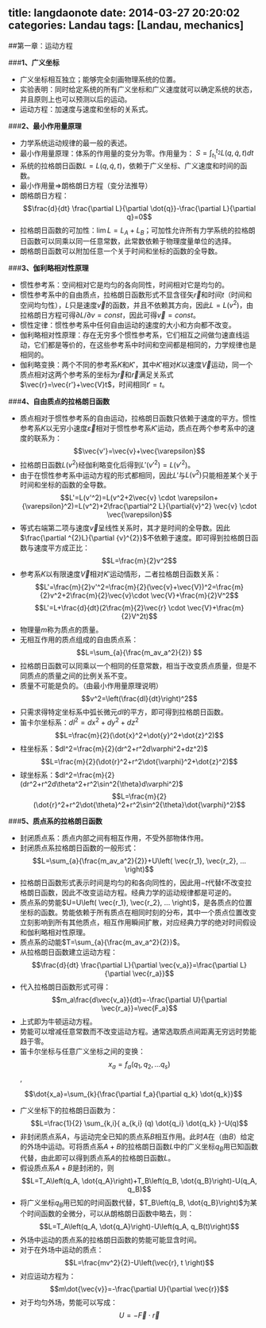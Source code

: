 title: langdaonote
date: 2014-03-27 20:20:02
categories: Landau
tags: [Landau, mechanics]
---



##第一章：运动方程

###**1、广义坐标**

- 广义坐标相互独立；能够完全刻画物理系统的位置。
- 实验表明：同时给定系统的所有广义坐标和广义速度就可以确定系统的状态，并且原则上也可以预测以后的运动。
- 运动方程：加速度与速度和坐标的关系式。


<!--more-->

###**2、最小作用量原理**

- 力学系统运动规律的最一般的表述。
- 最小作用量原理：体系的作用量的变分为零。作用量为： $S=\int_{t_1}^{t_2}{L(q,\dot{q},t)dt}$
- 系统的拉格朗日函数$L=L(q,\dot{q},t)$，依赖于广义坐标、广义速度和时间的函数。
- 最小作用量$\Rightarrow$朗格朗日方程（变分法推导）
- 朗格朗日方程：
$$\frac{d}{dt} \frac{\partial L}{\partial \dot{q}}-\frac{\partial L}{\partial q}=0$$
- 拉格朗日函数的可加性：$\lim{L}=L_A+L_B$；可加性允许所有力学系统的拉格朗日函数可以同乘以同一任意常数，此常数依赖于物理度量单位的选择。
- 朗格朗日函数可以附加任意一个关于时间和坐标的函数的全导数。

###**3、伽利略相对性原理**

- 惯性参考系：空间相对它是均匀的各向同性，时间相对它是均匀的。
- 惯性参考系中的自由质点，拉格朗日函数形式不显含径矢$\vec{r}$和时间$t$（时间和空间均匀性），$L$只是速度$\vec{v}$的函数，并且不依赖其方向，因此$L=L(v^2)$，由拉格朗日方程可得${\partial L}/{\partial v}=const$，因此可得$\vec{v}=const$。
- 惯性定律：惯性参考系中任何自由运动的速度的大小和方向都不改变。
- 伽利略相对性原理：存在无穷多个惯性参考系，它们相互之间做匀速直线运动，它们都是等价的，在这些参考系中时间和空间都是相同的，力学规律也是相同的。
- 伽利略变换：两个不同的参考系$K$和$K'$，其中$K'$相对$K$以速度$\vec{V}$运动，同一个质点相对这两个参考系的坐标为$\vec{r}$和$\vec{r}$满足关系式$\vec{r}=\vec{r'}+\vec{V}t$，时间相同$t'=t$。

###**4、自由质点的拉格朗日函数**
- 质点相对于惯性参考系的自由运动，拉格朗日函数只依赖于速度的平方。惯性参考系$K$以无穷小速度$\vec{\varepsilon}$相对于惯性参考系$K'$运动，质点在两个参考系中的速度的联系为：
$$\vec{v'}=\vec{v}+\vec{\varepsilon}$$
- 拉格朗日函数$L(v^2)$经伽利略变化后得到$L'(v'^2)=L(v'^2)$。
- 由于在惯性参考系中运动方程的形式都相同，因此$L'$与$L(v^2)$只能相差某个关于时间和坐标的函数的全导数。
$$L'=L(v'^2)=L(v^2+2\vec{v} \cdot \varepsilon+{\varepsilon}^2)=L(v^2)+2\frac{\partial^2 L}{\partial{v}^2} \vec{v} \cdot \vec{\varepsilon}$$
- 等式右端第二项与速度$\vec{v}$呈线性关系时，其才是时间的全导数。因此$\frac{\partial ^{2}L}{\partial {v}^{2}}$不依赖于速度。即可得到拉格朗日函数与速度平方成正比：
$$L=\frac{m}{2}v^2$$
- 参考系$K$以有限速度$\vec{V}$相对$K'$运动情形，二者拉格朗日函数关系：
$$L'=\frac{m}{2}v'^2=\frac{m}{2}(\vec{v}+\vec{V})^2=\frac{m}{2}v^2+2\frac{m}{2}\vec{v}\cdot \vec{V}+\frac{m}{2}V^2$$
$$L'=L+\frac{d}{dt}(2\frac{m}{2}\vec{r} \cdot \vec{V}+\frac{m}{2}V^2t)$$
- 物理量$m$称为质点的质量。
- 无相互作用的质点组成的自由质点系：
$$L=\sum_{a}{\frac{m_av_a^2}{2}} $$
- 拉格朗日函数可以同乘以一个相同的任意常数，相当于改变质点质量，但是不同质点的质量之间的比例关系不变。
- 质量不可能是负的。（由最小作用量原理说明）
$$v^2=\left(\frac{dl}{dt}\right)^2$$
- 只需求得特定坐标系中弧长微元$dl$的平方，即可得到拉格朗日函数。
- 笛卡尔坐标系：$dl^2=dx^2+dy^2+dz^2$
$$L=\frac{m}{2}(\dot{x}^2+\dot{y}^2+\dot{z}^2)$$
- 柱坐标系：$dl^2=\frac{m}{2}(dr^2+r^2d\varphi^2+dz^2)$
$$L=\frac{m}{2}(\dot{r}^2+r^2\dot{\varphi}^2+\dot{z}^2)$$
- 球坐标系：$dl^2=\frac{m}{2}(dr^2+r^2d\theta^2+r^2\sin^2{\theta}d\varphi^2)$
$$L=\frac{m}{2}(\dot{r}^2+r^2\dot{\theta}^2+r^2\sin^2{\theta}\dot{\varphi}^2)$$

###**5、质点系的拉格朗日函数**
- 封闭质点系：质点内部之间有相互作用，不受外部物体作用。
- 封闭质点系拉格朗日函数的一般形式：
$$L=\sum_{a}{\frac{m_av_a^2}{2}}+U\left( \vec{r_1}, \vec{r_2}, ... \right)$$
- 拉格朗日函数形式表示时间是均匀的和各向同性的，因此用$-t$代替$t$不改变拉格朗日函数，因此不改变运动方程。经典力学的运动规律都是可逆的。
- 质点系的势能$U=U\left( \vec{r_1}, \vec{r_2}, ... \right)$，是各质点的位置坐标的函数。势能依赖于所有质点在相同时刻的分布，其中一个质点位置改变立刻影响到所有其他质点，相互作用瞬间扩散，对应经典力学的绝对时间假设和伽利略相对性原理。
- 质点系的动能$T=\sum_{a}{\frac{m_av_a^2}{2}}$。
- 从拉格朗日函数建立运动方程：
$$\frac{d}{dt} \frac{\partial L}{\partial \vec{v_a}}=\frac{\partial L}{\partial \vec{r_a}}$$
- 代入拉格朗日函数形式可得：
$$m_a\frac{d\vec{v_a}}{dt}=-\frac{\partial U}{\partial \vec{r_a}}=\vec{F_a}$$
- 上式即为牛顿运动方程。
- 势能可以增减任意常数而不改变运动方程。通常选取质点间距离无穷远时势能趋于零。
- 笛卡尔坐标与任意广义坐标之间的变换：
$$x_a=f_a \left( q_1,q_2,...q_s \right)$$,

$$\dot{x_a}=\sum_{k}{\frac{\partial f_a}{\partial q_k} \dot{q_k}}$$
- 广义坐标下的拉格朗日函数为：
$$L=\frac{1}{2} \sum_{k,i}{ a_{k,i} (q) \dot{q_i} \dot{q_k} }-U(q)$$
- 非封闭质点系$A$，与运动完全已知的质点系$B$相互作用。此时$A$在（由$B$）给定的外场中运动。可将质点系$A+B$的拉格朗日函数$L$中的广义坐标$q_B$用已知函数代替，由此即可以得到质点系$A$的拉格朗日函数$L$。
- 假设质点系$A+B$是封闭的，则
$$L=T_A\left(q_A, \dot{q_A}\right)+T_B\left(q_B, \dot{q_B}\right)-U(q_A, q_B)$$
- 将广义坐标$q_B$用已知的时间函数代替，$T_B\left(q_B, \dot{q_B}\right)$为某个时间函数的全微分，可以从朗格朗日函数中略去，则：
$$L=T_A\left(q_A, \dot{q_A}\right)-U\left(q_A, q_B(t)\right)$$
- 外场中运动的质点系的拉格朗日函数的势能可能显含时间。
- 对于在外场中运动的质点：
$$L=\frac{mv^2}{2}-U\left(\vec{r}, t \right)$$
- 对应运动方程为：
$$m\dot{\vec{v}}=-\frac{\partial U}{\partial \vec{r}}$$
- 对于均匀外场，势能可以写成：
$$U=-\vec{F} \cdot \vec{r}$$

